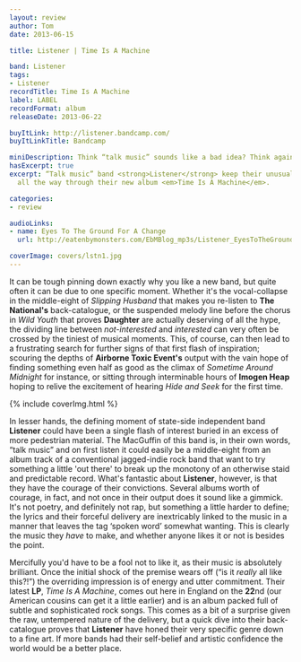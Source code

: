```yaml
---
layout: review
author: Tom
date: 2013-06-15

title: Listener | Time Is A Machine

band: Listener
tags:
- Listener
recordTitle: Time Is A Machine
label: LABEL
recordFormat: album
releaseDate: 2013-06-22

buyItLink: http://listener.bandcamp.com/
buyItLinkTitle: Bandcamp

miniDescription: Think “talk music” sounds like a bad idea? Think again.
hasExcerpt: true
excerpt: “Talk music” band <strong>Listener</strong> keep their unusual style interesting
  all the way through their new album <em>Time Is A Machine</em>.

categories:
- review

audioLinks:
- name: Eyes To The Ground For A Change
  url: http://eatenbymonsters.com/EbMBlog_mp3s/Listener_EyesToTheGround.mp3

coverImage: covers/lstn1.jpg
---
```


It can be tough pinning down exactly why you like a new band, but quite often it can be due to one specific moment. Whether it's the vocal-collapse in the middle-eight of *Slipping Husband* that makes you re-listen to **The National's** back-catalogue, or the suspended melody line before the chorus in *Wild Youth* that proves **Daughter** are actually deserving of all the hype, the dividing line between _not-interested_ and _interested_ can very often be crossed by the tiniest of musical moments. This, of course, can then lead to a frustrating search for further signs of that first flash of inspiration; scouring the depths of **Airborne Toxic Event's** output with the vain hope of finding something even half as good as the climax of *Sometime Around Midnight* for instance, or sitting through interminable hours of **Imogen Heap** hoping to relive the excitement of hearing *Hide and Seek* for the first time.

<div>{% include coverImg.html %}</div>

In lesser hands, the defining moment of state-side independent band **Listener** could have been a single flash of interest buried in an excess of more pedestrian material. The MacGuffin of this band is, in their own words, “talk music” and on first listen it could easily be a middle-eight from an album track of a conventional jagged-indie rock band that want to try something a little 'out there' to break up the monotony of an otherwise staid and predictable record. What's fantastic about **Listener**, however, is that they have the courage of their convictions. Several albums worth of courage, in fact, and not once in their output does it sound like a gimmick. It's not poetry, and definitely not rap, but something a little harder to define; the lyrics and their forceful delivery are inextricably linked to the music in a manner that leaves the tag ‘spoken word’ somewhat wanting. This is clearly the music they _have_ to make, and whether anyone likes it or not is besides the point.

Mercifully you'd have to be a fool not to like it, as their music is absolutely brilliant. Once the initial shock of the premise wears off (“is it _really_ all like this?!”) the overriding impression is of energy and utter commitment. Their latest **LP**, *Time Is A Machine*, comes out here in England on the **22**nd (our American cousins can get it a little earlier) and is an album packed full of subtle and sophisticated rock songs. This comes as a bit of a surprise given the raw, untempered nature of the delivery, but a quick dive into their back-catalogue proves that **Listener** have honed their very specific genre down to a fine art. If more bands had their self-belief and artistic confidence the world would be a better place.
